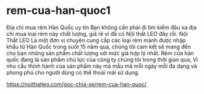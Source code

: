 # rem-cua-han-quoc1
Địa chỉ mua rèm Hàn Quốc uy tín
Bạn không cần phải đi tìm kiếm đâu xa địa chỉ mua loại rèm này chất lượng, giá rẻ vì đã có Nội thất LEO đây rồi. Nội Thất LEO Là một đơn vị chuyên cung cấp các loại rèm mành được nhập khẩu từ Hàn Quốc trong suốt 15 năm qua, chúng tôi cam kết sẽ mang đến cho bạn những sản phẩm chất lượng với mức giá hợp lý nhất. Rèm cửa hàn quốc đang là sản phẩm chủ lực của công ty chúng tôi trong thời gian qua, Vì nhu cầu thịnh hành của sản phẩm này mà mẫu mã mỗi ngày mỗi đa dạng và phong phú cho người dùng có thể thoải mái sử dụng.

https://noithatleo.com/goc-chia-se/rem-cua-han-quoc/
